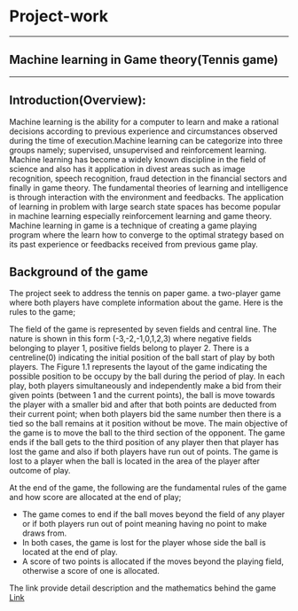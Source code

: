 # Project-work
---
## Machine learning in Game theory(Tennis game)
---
Introduction(Overview):
---
Machine learning is the ability for a computer to learn and make a rational decisions according to previous experience and circumstances observed during the time of execution.Machine learning can be categorize into three groups namely; supervised, unsupervised and reinforcement learning. Machine learning has become a widely known discipline in the field of science and also has it application in divest areas such as image recognition, speech recognition, fraud detection in the financial sectors and finally in game theory. The fundamental theories of learning and intelligence is through interaction with the environment and feedbacks. The application of learning in problem with large search state spaces has become popular in machine learning especially reinforcement learning and game theory. Machine learning in game is a technique of creating a game playing program where the learn how to converge to the optimal strategy based on its past experience or feedbacks received from previous game play. 

Background of the game 
---
The project seek to address the tennis on paper game. a two-player game where both players have complete information about the game. Here is the rules to the game;

The field of the game is represented by seven fields and central line. The nature is shown in this form (-3,-2,-1,0,1,2,3) where negative fields belonging to player 1, positive fields belong to player 2. There is a centreline(0) indicating the initial position of the ball start of play by both players. The Figure 1.1 represents the layout of the game indicating the possible position to be occupy by the ball during the period of play. 
 In each play, both players simultaneously and independently make a bid from their given points (between 1 and the current points), the ball is move towards the player with a smaller bid and after that both points are deducted from their current point; when both players bid the same number then there is a tied so the ball remains at it position without be move. The main objective of the game is to move the ball to the third section of the opponent. The game ends if the ball gets to the third position of any player then that player has lost the game and also if both players have run out of points. The game is lost to a player when the ball is located in the area of the player after outcome of play.

 At the end of the game, the following are the fundamental rules of the game and how score are allocated at the end of play;


- The game comes to end if the ball moves beyond the field of any player or if both players run out of point meaning having no point to make draws from. 
- In both cases, the game is lost for the player whose side the ball is located at the end of play.
- A score of two points is allocated if the moves beyond the playing field, otherwise a score of one is allocated.

The link provide detail description and the mathematics behind the game [Link](https://en.wikipedia.org/wiki/Tennis_(paper_game))
